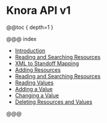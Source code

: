 <!---
Copyright © 2015-2018 the contributors (see Contributors.md).

This file is part of Knora.

Knora is free software: you can redistribute it and/or modify
it under the terms of the GNU Affero General Public License as published
by the Free Software Foundation, either version 3 of the License, or
(at your option) any later version.

Knora is distributed in the hope that it will be useful,
but WITHOUT ANY WARRANTY; without even the implied warranty of
MERCHANTABILITY or FITNESS FOR A PARTICULAR PURPOSE.  See the
GNU Affero General Public License for more details.

You should have received a copy of the GNU Affero General Public
License along with Knora.  If not, see <http://www.gnu.org/licenses/>.
-->

# Knora API v1

@@toc { depth=1 }

@@@ index

- [Introduction](introduction.md)
- [Reading and Searching Resources](reading-and-searching-resources.md)
- [XML to Standoff Mapping](create-a-mapping.md)
- [Adding Resources](adding-resources.md)
- [Reading and Searching Resources](reading-and-searching-resources.md)
- [Reading Values](reading-values.md)
- [Adding a Value](adding-values.md)
- [Changing a Value](changing-values.md)
- [Deleting Resources and Values](delete-resources-and-values.md)

@@@
